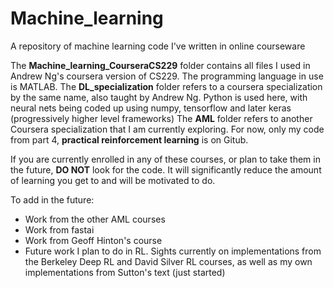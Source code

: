 # Machine_learning
A repository of machine learning code I've written in online courseware


The **Machine_learning_CourseraCS229** folder contains all files I used in Andrew Ng's coursera version of CS229. The programming language in use is MATLAB.
The **DL_specialization** folder refers to a coursera specialization by the same name, also taught by Andrew Ng. Python is used here, with neural nets being coded up using numpy, tensorflow and later keras (progressively higher level frameworks)
The **AML** folder refers to another Coursera specialization that I am currently exploring. For now, only my code from part 4, **practical reinforcement learning** is on Gitub.

If you are currently enrolled in any of these courses, or plan to take them in the future, **DO NOT** look for the code. It will significantly reduce the amount of learning you get to and will be motivated to do.

To add in the future:
* Work from the other AML courses
* Work from fastai
* Work from Geoff Hinton's course
* Future work I plan to do in RL. Sights currently on implementations from the Berkeley Deep RL and David Silver RL courses, as well as my own implementations from Sutton's text (just started)
